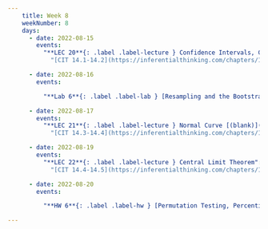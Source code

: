 ```yaml
---
    title: Week 8
    weekNumber: 8
    days:
      - date: 2022-08-15
        events:
          "**LEC 20**{: .label .label-lecture } Confidence Intervals, Center and Spread [(blank)](http://datahub.ucsd.edu/user-redirect/git-sync?repo=https://github.com/dsc-courses/dsc10-2022-su&subPath=lectures/lec20/lec20-live.ipynb) [(complete)](http://datahub.ucsd.edu/user-redirect/git-sync?repo=https://github.com/dsc-courses/dsc10-2022-su&subPath=lectures/lec20/lec20.ipynb)":
            "[CIT 14.1-14.2](https://inferentialthinking.com/chapters/14/Why_the_Mean_Matters.html)"

      - date: 2022-08-16
        events:

          "**Lab 6**{: .label .label-lab } [Resampling and the Bootstrap](http://datahub.ucsd.edu/user-redirect/git-sync?repo=https://github.com/dsc-courses/dsc10-2022-su&subPath=labs/lab6/lab6.ipynb)":

      - date: 2022-08-17
        events:
          "**LEC 21**{: .label .label-lecture } Normal Curve [(blank)](http://datahub.ucsd.edu/user-redirect/git-sync?repo=https://github.com/dsc-courses/dsc10-2022-su&subPath=lectures/lec21/lec21-live.ipynb) [(complete)](http://datahub.ucsd.edu/user-redirect/git-sync?repo=https://github.com/dsc-courses/dsc10-2022-su&subPath=lectures/lec21/lec21.ipynb)":
            "[CIT 14.3-14.4](https://inferentialthinking.com/chapters/14/3/SD_and_the_Normal_Curve.html)"

      - date: 2022-08-19
        events:
          "**LEC 22**{: .label .label-lecture } Central Limit Theorem":
            "[CIT 14.4-14.5](https://inferentialthinking.com/chapters/14/4/Central_Limit_Theorem.html)"

      - date: 2022-08-20
        events:

          "**HW 6**{: .label .label-hw } [Permutation Testing, Percentiles, and Bootstrapping](http://datahub.ucsd.edu/user-redirect/git-sync?repo=https://github.com/dsc-courses/dsc10-2022-su&subPath=homeworks/hw6/hw6.ipynb)":

---
```

